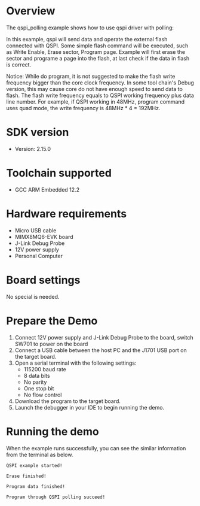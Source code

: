 Overview
========
The qspi_polling example shows how to use qspi driver with polling:

In this example, qspi will send data and operate the external flash connected with QSPI. Some simple flash command will
be executed, such as Write Enable, Erase sector, Program page.
Example will first erase the sector and programe a page into the flash, at last check if the data in flash is correct.

Notice: While do program, it is not suggested to make the flash write frequency bigger than the core clock frequency.
In some tool chain's Debug version, this may cause core do not have enough speed to send data to flash.
The flash write frequency equals to QSPI working frequency plus data line number. For example, if QSPI working in 48MHz,
program command uses quad mode, the write frequency is 48MHz * 4 = 192MHz.

SDK version
===========
- Version: 2.15.0

Toolchain supported
===================
- GCC ARM Embedded  12.2

Hardware requirements
=====================
- Micro USB cable
- MIMX8MQ6-EVK  board
- J-Link Debug Probe
- 12V power supply
- Personal Computer

Board settings
==============
No special is needed.



Prepare the Demo
================
1.  Connect 12V power supply and J-Link Debug Probe to the board, switch SW701 to power on the board
2.  Connect a USB cable between the host PC and the J1701 USB port on the target board.
3.  Open a serial terminal with the following settings:
    - 115200 baud rate
    - 8 data bits
    - No parity
    - One stop bit
    - No flow control
4.  Download the program to the target board.
5.  Launch the debugger in your IDE to begin running the demo.


Running the demo
================
When the example runs successfully, you can see the similar information from the terminal as below.

~~~~~~~~~~~~~~~~~~~~~
QSPI example started!

Erase finished!

Program data finished!

Program through QSPI polling succeed!
~~~~~~~~~~~~~~~~~~~~~
